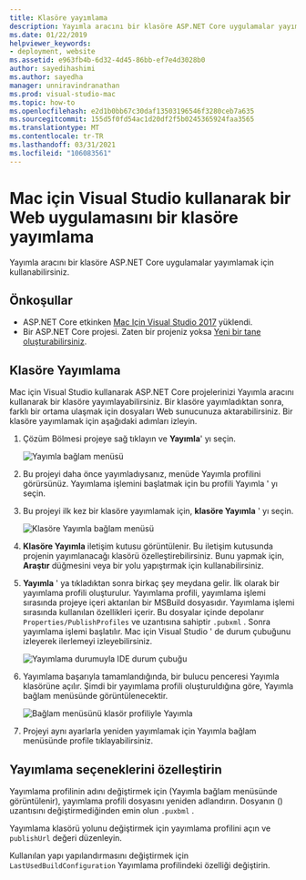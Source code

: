 ```yaml
---
title: Klasöre yayımlama
description: Yayımla aracını bir klasöre ASP.NET Core uygulamalar yayımlamak için kullanabilirsiniz.
ms.date: 01/22/2019
helpviewer_keywords:
- deployment, website
ms.assetid: e963fb4b-6d32-4d45-86bb-ef7e4d3028b0
author: sayedihashimi
ms.author: sayedha
manager: unniravindranathan
ms.prod: visual-studio-mac
ms.topic: how-to
ms.openlocfilehash: e2d1b0bb67c30daf13503196546f3280ceb7a635
ms.sourcegitcommit: 155d5f0fd54ac1d20df2f5b0245365924faa3565
ms.translationtype: MT
ms.contentlocale: tr-TR
ms.lasthandoff: 03/31/2021
ms.locfileid: "106083561"
---
```

# <a name="publish-a-web-app-to-a-folder-using-visual-studio-for-mac"></a>Mac için Visual Studio kullanarak bir Web uygulamasını bir klasöre yayımlama

Yayımla aracını bir klasöre ASP.NET Core uygulamalar yayımlamak için kullanabilirsiniz.

## <a name="prerequisites"></a>Önkoşullar

- ASP.NET Core etkinken [Mac Için Visual Studio 2017](https://visualstudio.microsoft.com/downloads/?utm_medium=microsoft&utm_source=docs.microsoft.com&utm_campaign=inline+link&utm_content=download+vs4mac2017) yüklendi.
- Bir ASP.NET Core projesi. Zaten bir projeniz yoksa [Yeni bir tane oluşturabilirsiniz](./create-new-projects.md?view=vsmac-2017&preserve-view=true).

## <a name="publish-to-folder"></a>Klasöre Yayımlama

Mac için Visual Studio kullanarak ASP.NET Core projelerinizi Yayımla aracını kullanarak bir klasöre yayımlayabilirsiniz. Bir klasöre yayımladıktan sonra, farklı bir ortama ulaşmak için dosyaları Web sunucunuza aktarabilirsiniz. Bir klasöre yayımlamak için aşağıdaki adımları izleyin.

 1. Çözüm Bölmesi projeye sağ tıklayın ve **Yayımla**' yı seçin.

    ![Yayımla bağlam menüsü](media/publish-context-menu.png)

 2. Bu projeyi daha önce yayımladıysanız, menüde Yayımla profilini görürsünüz. Yayımlama işlemini başlatmak için bu profili Yayımla ' yı seçin.

 3. Bu projeyi ilk kez bir klasöre yayımlamak için, **klasöre Yayımla** ' yı seçin.

    ![Klasöre Yayımla bağlam menüsü](media/publish-to-folder-context-menu.png)

 4. **Klasöre Yayımla** iletişim kutusu görüntülenir. Bu iletişim kutusunda projenin yayımlanacağı klasörü özelleştirebilirsiniz. Bunu yapmak için, **Araştır** düğmesini veya bir yolu yapıştırmak için kullanabilirsiniz.

 5. **Yayımla** ' ya tıkladıktan sonra birkaç şey meydana gelir. İlk olarak bir yayımlama profili oluşturulur. Yayımlama profili, yayımlama işlemi sırasında projeye içeri aktarılan bir MSBuild dosyasıdır. Yayımlama işlemi sırasında kullanılan özellikleri içerir. Bu dosyalar içinde depolanır `Properties/PublishProfiles` ve uzantısına sahiptir `.pubxml` . Sonra yayımlama işlemi başlatılır. Mac için Visual Studio ' de durum çubuğunu izleyerek ilerlemeyi izleyebilirsiniz.

    ![Yayımlama durumuyla IDE durum çubuğu](media/publish-to-folder-status-bar.png)

 6. Yayımlama başarıyla tamamlandığında, bir bulucu penceresi Yayımla klasörüne açılır. Şimdi bir yayımlama profili oluşturuldığına göre, Yayımla bağlam menüsünde görüntülenecektir.

    ![Bağlam menüsünü klasör profiliyle Yayımla](media/publish-context-menu-with-folder-profile.png)

 7. Projeyi aynı ayarlarla yeniden yayımlamak için Yayımla bağlam menüsünde profile tıklayabilirsiniz.

## <a name="customize-publish-options"></a>Yayımlama seçeneklerini özelleştirin

Yayımlama profilinin adını değiştirmek için (Yayımla bağlam menüsünde görüntülenir), yayımlama profili dosyasını yeniden adlandırın. Dosyanın () uzantısını değiştirmediğinden emin olun `.puxbml` .

Yayımlama klasörü yolunu değiştirmek için yayımlama profilini açın ve `publishUrl` değeri düzenleyin.

Kullanılan yapı yapılandırmasını değiştirmek için `LastUsedBuildConfiguration` Yayımlama profilindeki özelliği değiştirin.